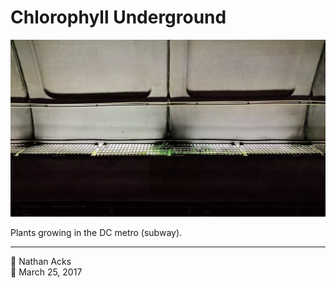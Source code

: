 # Chlorophyll Underground

![Plants growing out of a grill covering a bank of lights underground at a DC metro stop](assets/b1dfe606a0a892f9e039fc0e27a48579.webp)

Plants growing in the DC metro (subway).

- - - -

<span aria-hidden="true">👤</span> Nathan Acks  
<span aria-hidden="true">📅</span> March 25, 2017
